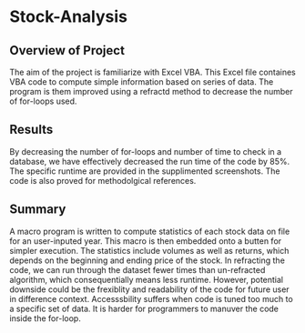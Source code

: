 # Stock-Analysis

## Overview of Project
  The aim of the project is familiarize with Excel VBA. This Excel file containes VBA code to compute simple information based on series of data. The program is them improved using a refractd method to decrease the number of for-loops used. 

## Results
  By decreasing the number of for-loops and number of time to check in a database, we have effectively decreased the run time of the code by 85%. The specific runtime are provided in the supplimented screenshots. The code is also proved for methodolgical references.
  
## Summary
  A macro program is written to compute statistics of each stock data on file for an user-inputed year. This macro is then embedded onto a butten for simpler execution. The statistics include volumes as well as returns, which depends on the beginning and ending price of the stock. In refracting the code, we can run through the dataset fewer times than un-refracted algorithm, which consequentially means less runtime. However, potential downside could be the frexiblity and readability of the code for future user in difference context. Accesssbility suffers when code is tuned too much to a specific set of data. It is harder for programmers to manuver the code inside the for-loop. 
  
